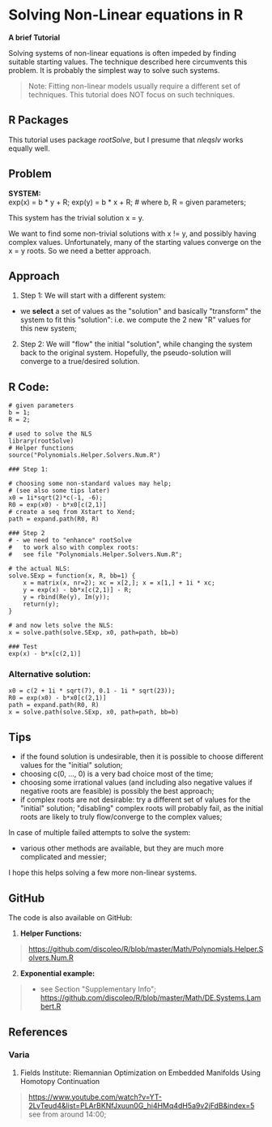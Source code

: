 # Solving Non-Linear equations in R
**A brief Tutorial**

Solving systems of non-linear equations is often impeded by finding suitable starting values. The technique described here circumvents this problem. It is probably the simplest way to solve such systems.

> Note:
> Fitting non-linear models usually require a different set of techniques. This tutorial does NOT focus on such techniques.

## R Packages
This tutorial uses package *rootSolve*, but I presume that *nleqslv* works equally well.

## Problem

**SYSTEM:**\
	exp(x) = b * y + R;
	exp(y) = b * x + R;
	# where b, R = given parameters;

This system has the trivial solution x = y.

We want to find some non-trivial solutions with x != y, and possibly having complex values. Unfortunately, many of the starting values converge on the x = y roots. So we need a better approach.


## Approach

1. Step 1:
We will start with a different system:
- we **select** a set of values as the "solution" and basically "transform" the system to fit this "solution": i.e. we compute the 2 new "R" values for this new system;

2. Step 2:
We will "flow" the initial "solution", while changing the system back to the original system. Hopefully, the pseudo-solution will converge to a true/desired solution.


## R Code:

	# given parameters
	b = 1;
	R = 2;
	
	# used to solve the NLS
	library(rootSolve)
	# Helper functions
	source("Polynomials.Helper.Solvers.Num.R")
	
	### Step 1:
	
	# choosing some non-standard values may help;
	# (see also some tips later)
	x0 = 1i*sqrt(2)*c(-1, -6);
	R0 = exp(x0) - b*x0[c(2,1)]
	# create a seq from Xstart to Xend;
	path = expand.path(R0, R)
	
	### Step 2
	# - we need to "enhance" rootSolve
	#   to work also with complex roots:
	#   see file "Polynomials.Helper.Solvers.Num.R";

	# the actual NLS:
	solve.SExp = function(x, R, bb=1) {
		x = matrix(x, nr=2); xc = x[2,]; x = x[1,] + 1i * xc;
		y = exp(x) - bb*x[c(2,1)] - R;
		y = rbind(Re(y), Im(y));
		return(y);
	}
	
	# and now lets solve the NLS:
	x = solve.path(solve.SExp, x0, path=path, bb=b)
	
	### Test
	exp(x) - b*x[c(2,1)]


### Alternative solution:
	x0 = c(2 + 1i * sqrt(7), 0.1 - 1i * sqrt(23));
	R0 = exp(x0) - b*x0[c(2,1)]
	path = expand.path(R0, R)
	x = solve.path(solve.SExp, x0, path=path, bb=b)


## Tips
- if the found solution is undesirable, then it is possible to choose different values for the "initial" solution;
- choosing c(0, ..., 0) is a very bad choice most of the time;
- choosing some irrational values (and including also negative values if negative roots are feasible) is possibly the best approach;
- if complex roots are not desirable: try a different set of values for the "initial" solution; "disabling" complex roots will probably fail, as the initial roots are likely to truly flow/converge to the complex values;

In case of multiple failed attempts to solve the system:
- various other methods are available, but they are much more complicated and messier;

I hope this helps solving a few more non-linear systems.


## GitHub

The code is also available on GitHub:
1. **Helper Functions:**
> https://github.com/discoleo/R/blob/master/Math/Polynomials.Helper.Solvers.Num.R
2. **Exponential example:**
> - see Section "Supplementary Info";
> https://github.com/discoleo/R/blob/master/Math/DE.Systems.Lambert.R


## References

### Varia

1. Fields Institute: Riemannian Optimization on Embedded Manifolds Using Homotopy Continuation
> https://www.youtube.com/watch?v=YT-2LvTeud4&list=PLArBKNfJxuun0G_hi4HMq4dH5a9v2jFdB&index=5
> see from around 14:00;

